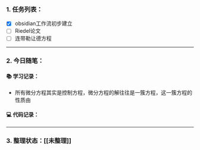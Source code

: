 
### 1. 任务列表：

- [x] obsidian工作流初步建立
- [ ] Riedel论文
- [ ] 连带勒让德方程

---

### 2. 今日随笔：

#### 📚 学习记录：

-  所有微分方程其实是控制方程，微分方程的解往往是一簇方程，这一簇方程的性质由

#### 💻 代码记录：


---

### 3. 整理状态：[[未整理]]


